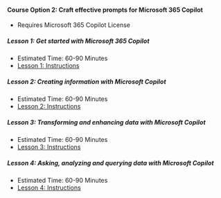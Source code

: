 #### Course Option 2: Craft effective prompts for Microsoft 365 Copilot 

- Requires Microsoft 365 Copilot License

##### Lesson 1: Get started with Microsoft 365 Copilot

- Estimated Time: 60-90 Minutes
- [Lesson 1: Instructions](/Copilot/lesson1.md)

##### Lesson 2: Creating information with Microsoft Copilot

- Estimated Time: 60-90 Minutes
- [Lesson 2: Instructions](/Copilot/lesson2.md)


##### Lesson 3: Transforming and enhancing data with Microsoft Copilot

- Estimated Time: 60-90 Minutes
- [Lesson 3: Instructions](/Copilot/lesson3.md)


##### Lesson 4: Asking, analyzing and querying data with Microsoft Copilot

- Estimated Time: 60-90 Minutes
- [Lesson 4: Instructions](/Copilot/lesson4.md)

